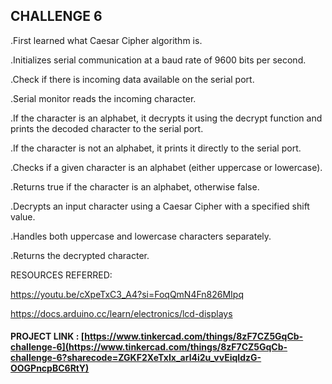 ## CHALLENGE 6



.First learned what Caesar Cipher algorithm is.

.Initializes serial communication at a baud rate of 9600 bits per second.

.Check if there is incoming data available on the serial port.

.Serial monitor reads the incoming character.

.If the character is an alphabet, it decrypts it using the decrypt function and prints the decoded character to the serial port.

.If the character is not an alphabet, it prints it directly to the serial port.

.Checks if a given character is an alphabet (either uppercase or lowercase).

.Returns true if the character is an alphabet, otherwise false.

.Decrypts an input character using a Caesar Cipher with a specified shift value.

.Handles both uppercase and lowercase characters separately.

.Returns the decrypted character.
 
 

RESOURCES REFERRED:

https://youtu.be/cXpeTxC3_A4?si=FoqQmN4Fn826MIpq

https://docs.arduino.cc/learn/electronics/lcd-displays

#### PROJECT LINK : [https://www.tinkercad.com/things/8zF7CZ5GqCb-challenge-6](https://www.tinkercad.com/things/8zF7CZ5GqCb-challenge-6?sharecode=ZGKF2XeTxIx_arl4i2u_vvEiqIdzG-OOGPncpBC6RtY)
